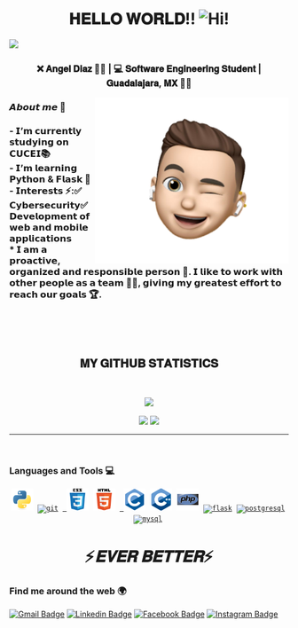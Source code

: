 <div align="center">
  <h1>
    𝐇𝐄𝐋𝐋𝐎 𝐖𝐎𝐑𝐋𝐃!<a href="hhttps://github.com/anngeldiaz24"></a>!
    <img alt="Hi!" src="https://raw.githubusercontent.com/SmithyVL/SmithyVL/master/assets/hand.gif" width="25px">
  </h1>
</div>
<img src="https://user-images.githubusercontent.com/73097560/115834477-dbab4500-a447-11eb-908a-139a6edaec5c.gif">

<div align="center">
<h3> ❌ 𝐀𝐧𝐠𝐞𝐥 𝐃𝐢𝐚𝐳​ 👨‍💻​ | 💻 𝐒𝐨𝐟𝐭𝐰𝐚𝐫𝐞 𝐄𝐧𝐠𝐢𝐧𝐞𝐞𝐫𝐢𝐧𝐠 𝐒𝐭𝐮𝐝𝐞𝐧𝐭 | 𝐆𝐮𝐚𝐝𝐚𝐥𝐚𝐣𝐚𝐫𝐚, 𝐌𝐗 🌮❌​</h3>
</div>

<img align="right" height="300px" width="350px" alt="GIF" src="https://github.com/anngeldiaz24/anngeldiaz24/blob/main/angel.png" />

### 𝘼𝙗𝙤𝙪𝙩 𝙢𝙚 💪
<h3>
- 𝗜’𝗺 𝗰𝘂𝗿𝗿𝗲𝗻𝘁𝗹𝘆 𝘀𝘁𝘂𝗱𝘆𝗶𝗻𝗴 𝗼𝗻 𝗖𝗨𝗖𝗘𝗜📚<br/>
- 𝗜’𝗺 𝗹𝗲𝗮𝗿𝗻𝗶𝗻𝗴 𝗣𝘆𝘁𝗵𝗼𝗻 & 𝗙𝗹𝗮𝘀𝗸 🌱<br/>
- 𝗜𝗻𝘁𝗲𝗿𝗲𝘀𝘁𝘀 ⚡:✅ 𝗖𝘆𝗯𝗲𝗿𝘀𝗲𝗰𝘂𝗿𝗶𝘁𝘆✅ 𝗗𝗲𝘃𝗲𝗹𝗼𝗽𝗺𝗲𝗻𝘁 𝗼𝗳 𝘄𝗲𝗯 𝗮𝗻𝗱 𝗺𝗼𝗯𝗶𝗹𝗲 𝗮𝗽𝗽𝗹𝗶𝗰𝗮𝘁𝗶𝗼𝗻𝘀<br/>
* 𝗜 𝗮𝗺 𝗮 𝗽𝗿𝗼𝗮𝗰𝘁𝗶𝘃𝗲, 𝗼𝗿𝗴𝗮𝗻𝗶𝘇𝗲𝗱 𝗮𝗻𝗱 𝗿𝗲𝘀𝗽𝗼𝗻𝘀𝗶𝗯𝗹𝗲 𝗽𝗲𝗿𝘀𝗼𝗻 🏃. 𝗜 𝗹𝗶𝗸𝗲 𝘁𝗼 𝘄𝗼𝗿𝗸 𝘄𝗶𝘁𝗵 𝗼𝘁𝗵𝗲𝗿 𝗽𝗲𝗼𝗽𝗹𝗲 𝗮𝘀 𝗮 𝘁𝗲𝗮𝗺 🙋‍♂️, 𝗴𝗶𝘃𝗶𝗻𝗴 𝗺𝘆 𝗴𝗿𝗲𝗮𝘁𝗲𝘀𝘁 𝗲𝗳𝗳𝗼𝗿𝘁 𝘁𝗼 𝗿𝗲𝗮𝗰𝗵 𝗼𝘂𝗿 𝗴𝗼𝗮𝗹𝘀 🏆.<br/>
</h3>
<br/>
<br/>
<br/>
<h2 align='center'><b>𝐌𝐘 𝐆𝐈𝐓𝐇𝐔𝐁 𝐒𝐓𝐀𝐓𝐈𝐒𝐓𝐈𝐂𝐒</b></h2>
<br/>

<p align="center">
    <img src="https://github-readme-streak-stats.herokuapp.com?user=anngeldiaz24&theme=highcontrast&ring=407BFF&fire=407BFF&currStreakLabel=FFFFFF&sideLabels=407BFF&border=FFFFFF" />
</p>
<p align="center">
    <img height="137px" src="https://github-readme-stats.vercel.app/api?username=anngeldiaz24&hide_title=true&theme=highcontrast&icon_color=407BFF&show_icons=1&border=FFFFFF&title_color=407BFF" />
    <img height="137px" src="https://github-readme-stats.vercel.app/api/top-langs/?username=anngeldiaz24&hide=makefile&hide_title=true&layout=compact&langs_count=6&theme=highcontrast" />
</p>

<hr/>
<br/>

### Languages and Tools 💻
<p align="center"> 
<code><a href="https://www.python.org" target="_blank"><img src="https://raw.githubusercontent.com/devicons/devicon/master/icons/python/python-original.svg" alt="python" width="40" height="40"/></a></code>&nbsp;
<code><a href="https://git-scm.com/" target="_blank"><img src="https://www.vectorlogo.zone/logos/git-scm/git-scm-icon.svg" alt="git" width="40" height="40"/></a></code>&nbsp;
<code><a href="https://www.w3schools.com/css/" target="_blank"> <img src="https://raw.githubusercontent.com/devicons/devicon/master/icons/css3/css3-original-wordmark.svg" alt="css3" width="40" height="40"/></a></code>&nbsp;
<code><a href="https://www.w3schools.com/html/default.asp" target="_blank"><img src="https://raw.githubusercontent.com/devicons/devicon/master/icons/html5/html5-original-wordmark.svg" alt="html5" width="40" height="40"/></a></code>&nbsp;
<code><a href="https://www.cprogramming.com/" target="_blank"> <img src="https://raw.githubusercontent.com/devicons/devicon/master/icons/c/c-original.svg" alt="c" width="40" height="40"/></a></code>&nbsp;
<code><a href="https://cplusplus.com" target="_blank"><img src="https://raw.githubusercontent.com/devicons/devicon/master/icons/cplusplus/cplusplus-original.svg" alt="c++" width="40" height="40"/></a></code>&nbsp;
<code><a href="https://www.php.net" target="_blank"><img src="https://raw.githubusercontent.com/devicons/devicon/master/icons/php/php-original.svg" alt="php" width="40" height="40"/></a></code>&nbsp;
<code><a href="https://flask.palletsprojects.com/en/2.1.x/quickstart" target="_blank"><img src="https://www.probytes.net/wp-content/uploads/2018/10/flask-logo-png-transparent-797x1024.png" alt="flask" width="40" height="40"/></a></code>&nbsp;
<code><a href="https://www.postgresql.org" target="_blank"><img src="https://upload.wikimedia.org/wikipedia/commons/thumb/2/29/Postgresql_elephant.svg/1200px-Postgresql_elephant.svg.png" alt="postgresql" width="40" height="40"/></a></code>&nbsp;
<code><a href="https://www.mysql.com/products/workbench/" target="_blank"><img src="https://www.logo.wine/a/logo/MySQL/MySQL-Logo.wine.svg" alt="mysql" width="40" height="40"/></a></code>&nbsp;
</code>
</p>

<h1 align='center'>⚡️<i>𝐄𝐕𝐄𝐑 𝐁𝐄𝐓𝐓𝐄𝐑</i>⚡️</h1>

### Find me around the web 🌍

[![Gmail Badge](https://img.shields.io/badge/-angel.diaz012402@gmail.com-c14438?style=flat-square&logo=Gmail&logoColor=white&link=mailto:angel.diaz012402@gmail.com)](mailto:angel.diaz012402@gmail.com)
[![Linkedin Badge](https://img.shields.io/badge/-LinkedIn-0e76a8?style=flat-square&logo=Linkedin&logoColor=white)](https://www.linkedin.com/in/angel-diaz-2b239b217/)
[![Facebook Badge](https://img.shields.io/badge/-Facebook-3b5998?style=flat-square&logo=Facebook&logoColor=white)](https://www.facebook.com/diaz.angel.242002/)
[![Instagram Badge](https://img.shields.io/badge/-Instagram-e4405f?style=flat-square&logo=Instagram&logoColor=white)](https://www.instagram.com/iamangel_diaz/)

</p>